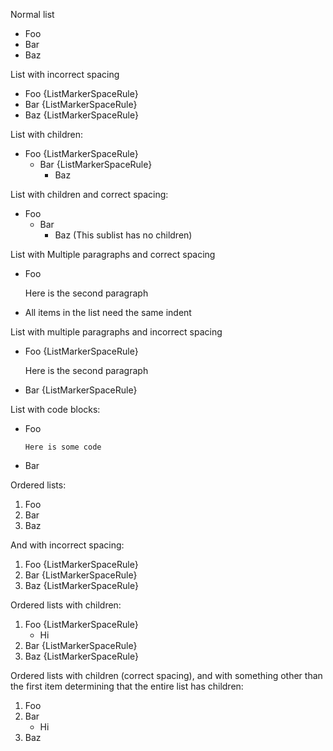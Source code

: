 Normal list

* Foo
* Bar
* Baz

List with incorrect spacing

*  Foo {ListMarkerSpaceRule}
*  Bar {ListMarkerSpaceRule}
*   Baz {ListMarkerSpaceRule}

List with children:

* Foo {ListMarkerSpaceRule}
    * Bar {ListMarkerSpaceRule}
        * Baz

List with children and correct spacing:

*   Foo
    *   Bar
        * Baz (This sublist has no children)

List with Multiple paragraphs and correct spacing

*   Foo

    Here is the second paragraph

*   All items in the list need the same indent

List with multiple paragraphs and incorrect spacing

*  Foo {ListMarkerSpaceRule}

   Here is the second paragraph

*    Bar {ListMarkerSpaceRule}

List with code blocks:

*   Foo

        Here is some code

*   Bar

Ordered lists:

1. Foo
1. Bar
1. Baz

And with incorrect spacing:

1.  Foo {ListMarkerSpaceRule}
1.  Bar {ListMarkerSpaceRule}
1.  Baz {ListMarkerSpaceRule}

Ordered lists with children:

1. Foo {ListMarkerSpaceRule}
    * Hi
1. Bar {ListMarkerSpaceRule}
1. Baz {ListMarkerSpaceRule}

Ordered lists with children (correct spacing), and with something other than
the first item determining that the entire list has children:

1.  Foo
1.  Bar
    * Hi
1.  Baz
